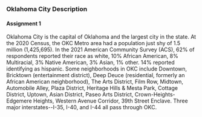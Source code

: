 
### Oklahoma City Description
#### Assignment 1

Oklahoma City is the capital of Oklahoma and the largest city in the state. At the 2020 Census, the OKC Metro area had a population just shy of 1.5 million (1,425,695). In the 2021 American Community Survey (ACS), 62% of respondents reported their race as white, 10% African American, 8% Multiracial, 3% Native American, 3% Asian, 1% other. 14% reported identifying as hispanic. Some neighborhoods in OKC include Downtown, Bricktown (entertainment district), Deep Deuce (residential, formerly an African American neighborhood), The Arts District, Film Row, Midtown, Automobile Alley, Plaza District, Heritage Hills & Mesta Park, Cottage District, Uptown, Asian District, Paseo Arts District, Crown-Heights-Edgemere Heights, Western Avenue Corridor, 39th Street Enclave. Three major interstates--I-35, I-40, and I-44 all pass through OKC. 
